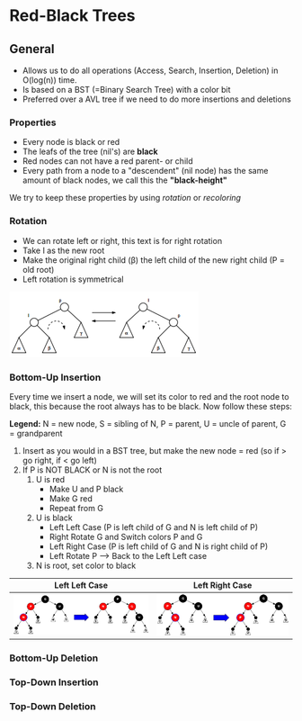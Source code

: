 # Red-Black Trees

## General

* Allows us to do all operations \(Access, Search, Insertion, Deletion\) in O\(log\(n\)\) time.
* Is based on a BST \(=Binary Search Tree\) with a color bit
* Preferred over a AVL tree if we need to do more insertions and deletions

### Properties

* Every node is black or red
* The leafs of the tree \(nil's\) are **black**
* Red nodes can not have a red parent- or child
* Every path from a node to a "descendent" \(nil node\) has the same amount of black nodes, we call this the **"black-height"**

We try to keep these properties by using _rotation_ or _recoloring_

### Rotation

* We can rotate left or right, this text is for right rotation
* Take I as the new root
* Make the original right child \(β\) the left child of the new right child \(P = old root\)
* Left rotation is symmetrical

![Left Right Rotation](../images/datastructures/trees_red_black_rotation.png)

### Bottom-Up Insertion

Every time we insert a node, we will set its color to red and the root node to black, this because the root always has to be black. Now follow these steps:

**Legend:** N = new node, S = sibling of N, P = parent, U = uncle of parent, G = grandparent

1. Insert as you would in a BST tree, but make the new node = red \(so if &gt; go right, if &lt; go left\)
2. If P is NOT BLACK or N is not the root
    1. U is red
        * Make U and P black
        * Make G red
        * Repeat from G
    2. U is black
        * Left Left Case \(P is left child of G and N is left child of P\)
        * Right Rotate G and Switch colors P and G
        * Left Right Case \(P is left child of G and N is right child of P\)
        * Left Rotate P --&gt; Back to the Left Left case
    3. N is root, set color to black

| **Left Left Case** | **Left Right Case** |
| --- | --- |
| ![](/images/datastructures/trees_red_black_insert_left_left_case.png) | ![](/images/datastructures/trees_red_black_insert_left_right_case.png) |

### Bottom-Up Deletion

### Top-Down Insertion

### Top-Down Deletion

